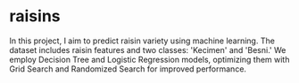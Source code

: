 # raisins
In this project, I aim to predict raisin variety using machine learning. The dataset includes raisin features and two classes: 'Kecimen' and 'Besni.' We employ Decision Tree and Logistic Regression models, optimizing them with Grid Search and Randomized Search for improved performance.
